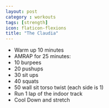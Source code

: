 ```yaml
---
layout: post
category : workouts
tags: [strength]
icon: flaticon-flexions
title: "The Claudia"
---
```

* Warm up 10 minutes
* AMRAP for 25 minutes:
* 10 burpees
* 20 pushups
* 30 sit ups
* 40 squats
* 50 wall sit torso twist (each side is 1)
* Run 1 lap of the indoor track
* Cool Down and stretch

